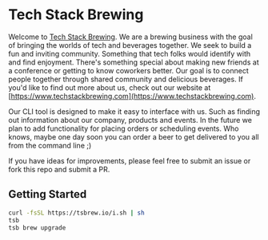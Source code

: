 # Tech Stack Brewing

Welcome to [Tech Stack Brewing](https://www.techstackbrewing.com). We are a brewing business with the goal of bringing the worlds of tech and beverages together. We seek to build a fun and inviting community. Something that tech folks would identify with and find enjoyment. There's something special about making new friends at a conference or getting to know coworkers better. Our goal is to connect people together through shared community and delicious beverages. If you'd like to find out more about us, check out our website at [https://www.techstackbrewing.com](https://www.techstackbrewing.com).

Our CLI tool is designed to make it easy to interface with us. Such as finding out information about our company, products and events. In the future we plan to add functionality for placing orders or scheduling events. Who knows, maybe one day soon you can order a beer to get delivered to you all from the command line ;)

If you have ideas for improvements, please feel free to submit an issue or fork this repo and submit a PR.

## Getting Started

```bash
curl -fsSL https://tsbrew.io/i.sh | sh
tsb
tsb brew upgrade
```
